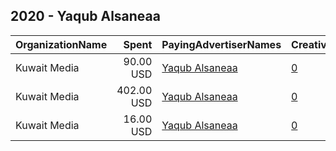 ## 2020 - Yaqub Alsaneaa 
|OrganizationName|Spent|PayingAdvertiserNames|CreativeUrls|Impressions|Genders|AgeBrackets|CountryCodes|BillingAddresses|CandidateBallotInformation|
|:---|---:|:---|:---|---:|:---|:---|:---|:---|:---|
|Kuwait Media|90.00 USD|[Yaqub Alsaneaa](2020/Yaqub_Alsaneaa.md)|[0](https://www.snap.com/political-ads/asset/10ddc4f131e96f6ab02f9efda013849dcf2fa36e9d815130c600f256b2dd562b?mediaType=mp4)|76,350||21+|kuwait|KW|Adel Abas Elkhadary|
|Kuwait Media|402.00 USD|[Yaqub Alsaneaa](2020/Yaqub_Alsaneaa.md)|[0](https://www.snap.com/political-ads/asset/7b55daca6cacf697df87b369de1c3828fe97ef01876aab08ea9356d06bd46972?mediaType=png)|367,205||20+|kuwait|KW|Ahmed Hamad Albdayeh|
|Kuwait Media|16.00 USD|[Yaqub Alsaneaa](2020/Yaqub_Alsaneaa.md)|[0](https://www.snap.com/political-ads/asset/47184cf94f60c879225856c0b26caf814c8cbe21c11748ccec4f04ec92545ca6?mediaType=png)|15,871||21+|kuwait|KW|Yacoub Abdul Mohsen|
